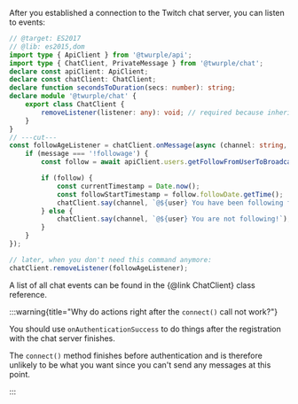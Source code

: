 After you established a connection to the Twitch chat server, you can listen to events:

```ts twoslash
// @target: ES2017
// @lib: es2015,dom
import type { ApiClient } from '@twurple/api';
import type { ChatClient, PrivateMessage } from '@twurple/chat';
declare const apiClient: ApiClient;
declare const chatClient: ChatClient;
declare function secondsToDuration(secs: number): string;
declare module '@twurple/chat' {
	export class ChatClient {
		removeListener(listener: any): void; // required because inheritance from other packages doesn't properly work right now
	}
}
// ---cut---
const followAgeListener = chatClient.onMessage(async (channel: string, user: string, text: string, msg: PrivateMessage) => {
	if (message === '!followage') {
		const follow = await apiClient.users.getFollowFromUserToBroadcaster(msg.userInfo.userId, msg.channelId!);

		if (follow) {
			const currentTimestamp = Date.now();
			const followStartTimestamp = follow.followDate.getTime();
			chatClient.say(channel, `@${user} You have been following for ${secondsToDuration((currentTimestamp - followStartTimestamp) / 1000)}!`);
		} else {
			chatClient.say(channel, `@${user} You are not following!`);
		}
	}
});

// later, when you don't need this command anymore:
chatClient.removeListener(followAgeListener);
```

A list of all chat events can be found in the {@link ChatClient} class reference.

:::warning{title="Why do actions right after the `connect()` call not work?"}

You should use `onAuthenticationSuccess` to do things after the registration with the chat server finishes.

The `connect()` method finishes before authentication and is therefore unlikely to be what you want since you can't send any messages at this point.

:::
